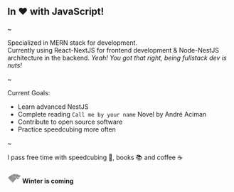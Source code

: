 ## In ❤️ with JavaScript!

~

Specialized in MERN stack for development. <br>
Currently using React-NextJS for frontend development & Node-NestJS architecture in the backend. 
*Yeah! You got that right, being fullstack dev is nuts!*

~

Current Goals: 
- Learn advanced NestJS 
- Complete reading `Call me by your name` Novel by André Aciman 
- Contribute to open source software 
- Practice speedcubing more often 

~

I pass free time with speedcubing 🧊, books 📚 and coffee ☕

#### ![Winter is coming](img/stark-2.png)  Winter is coming 
